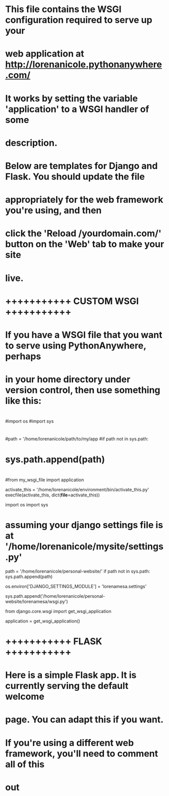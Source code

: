 # This file contains the WSGI configuration required to serve up your
# web application at http://lorenanicole.pythonanywhere.com/
# It works by setting the variable 'application' to a WSGI handler of some
# description.
#
# Below are templates for Django and Flask.  You should update the file
# appropriately for the web framework you're using, and then
# click the 'Reload /yourdomain.com/' button on the 'Web' tab to make your site
# live.


# +++++++++++ CUSTOM WSGI +++++++++++
# If you have a WSGI file that you want to serve using PythonAnywhere, perhaps
# in your home directory under version control, then use something like this:
#
#import os
#import sys
#
#path = '/home/lorenanicole/path/to/my/app
#if path not in sys.path:
#    sys.path.append(path)
#
#from my_wsgi_file import application

activate_this = '/home/lorenanicole/environment/bin/activate_this.py'
execfile(activate_this, dict(__file__=activate_this))

import os
import sys

# assuming your django settings file is at '/home/lorenanicole/mysite/settings.py'
path = '/home/lorenanicole/personal-website/'
if path not in sys.path:
    sys.path.append(path)

os.environ['DJANGO_SETTINGS_MODULE'] = 'lorenamesa.settings'

sys.path.append('/home/lorenanicole/personal-website/lorenamesa/wsgi.py')

from django.core.wsgi import get_wsgi_application

application = get_wsgi_application()


# +++++++++++ FLASK +++++++++++
# Here is a simple Flask app. It is currently serving the default welcome
# page.  You can adapt this if you want.
#
# If you're using a different web framework, you'll need to comment all of this
# out

